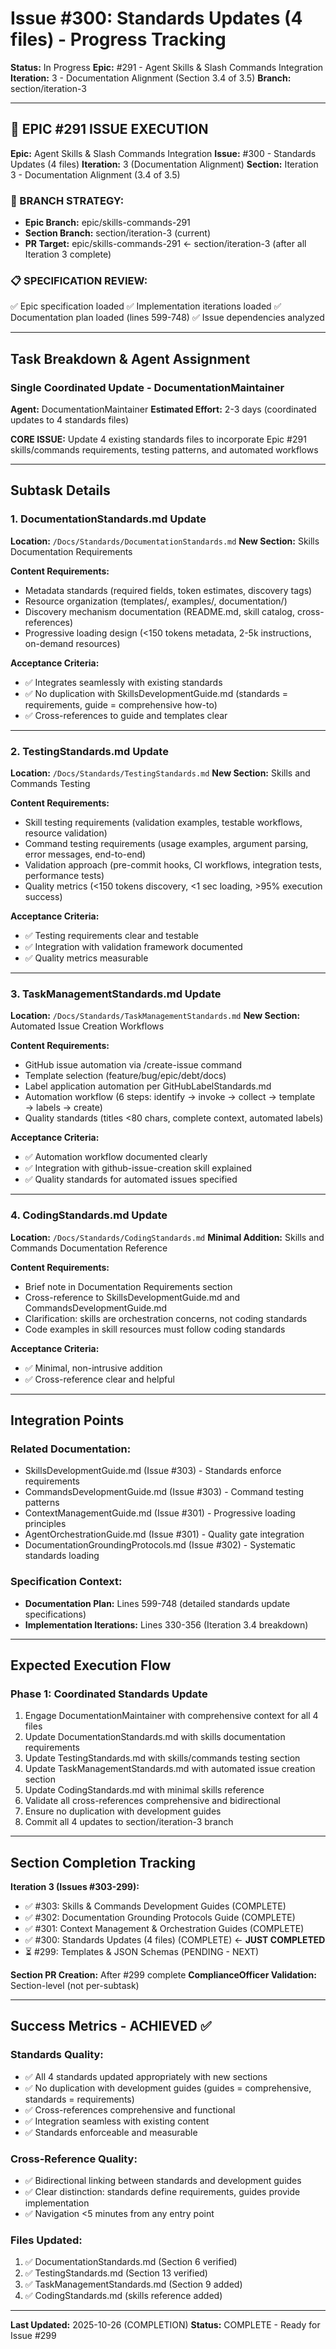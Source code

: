 # Issue #300: Standards Updates (4 files) - Progress Tracking

**Status:** In Progress
**Epic:** #291 - Agent Skills & Slash Commands Integration
**Iteration:** 3 - Documentation Alignment (Section 3.4 of 3.5)
**Branch:** section/iteration-3

---

## 🎯 EPIC #291 ISSUE EXECUTION

**Epic:** Agent Skills & Slash Commands Integration
**Issue:** #300 - Standards Updates (4 files)
**Iteration:** 3 (Documentation Alignment)
**Section:** Iteration 3 - Documentation Alignment (3.4 of 3.5)

### 📂 BRANCH STRATEGY:
- **Epic Branch:** epic/skills-commands-291
- **Section Branch:** section/iteration-3 (current)
- **PR Target:** epic/skills-commands-291 ← section/iteration-3 (after all Iteration 3 complete)

### 📋 SPECIFICATION REVIEW:
✅ Epic specification loaded
✅ Implementation iterations loaded
✅ Documentation plan loaded (lines 599-748)
✅ Issue dependencies analyzed

---

## Task Breakdown & Agent Assignment

### Single Coordinated Update - DocumentationMaintainer
**Agent:** DocumentationMaintainer
**Estimated Effort:** 2-3 days (coordinated updates to 4 standards files)

**CORE ISSUE:** Update 4 existing standards files to incorporate Epic #291 skills/commands requirements, testing patterns, and automated workflows

---

## Subtask Details

### 1. DocumentationStandards.md Update
**Location:** `/Docs/Standards/DocumentationStandards.md`
**New Section:** Skills Documentation Requirements

**Content Requirements:**
- Metadata standards (required fields, token estimates, discovery tags)
- Resource organization (templates/, examples/, documentation/)
- Discovery mechanism documentation (README.md, skill catalog, cross-references)
- Progressive loading design (<150 tokens metadata, 2-5k instructions, on-demand resources)

**Acceptance Criteria:**
- ✅ Integrates seamlessly with existing standards
- ✅ No duplication with SkillsDevelopmentGuide.md (standards = requirements, guide = comprehensive how-to)
- ✅ Cross-references to guide and templates clear

---

### 2. TestingStandards.md Update
**Location:** `/Docs/Standards/TestingStandards.md`
**New Section:** Skills and Commands Testing

**Content Requirements:**
- Skill testing requirements (validation examples, testable workflows, resource validation)
- Command testing requirements (usage examples, argument parsing, error messages, end-to-end)
- Validation approach (pre-commit hooks, CI workflows, integration tests, performance tests)
- Quality metrics (<150 tokens discovery, <1 sec loading, >95% execution success)

**Acceptance Criteria:**
- ✅ Testing requirements clear and testable
- ✅ Integration with validation framework documented
- ✅ Quality metrics measurable

---

### 3. TaskManagementStandards.md Update
**Location:** `/Docs/Standards/TaskManagementStandards.md`
**New Section:** Automated Issue Creation Workflows

**Content Requirements:**
- GitHub issue automation via /create-issue command
- Template selection (feature/bug/epic/debt/docs)
- Label application automation per GitHubLabelStandards.md
- Automation workflow (6 steps: identify → invoke → collect → template → labels → create)
- Quality standards (titles <80 chars, complete context, automated labels)

**Acceptance Criteria:**
- ✅ Automation workflow documented clearly
- ✅ Integration with github-issue-creation skill explained
- ✅ Quality standards for automated issues specified

---

### 4. CodingStandards.md Update
**Location:** `/Docs/Standards/CodingStandards.md`
**Minimal Addition:** Skills and Commands Documentation Reference

**Content Requirements:**
- Brief note in Documentation Requirements section
- Cross-reference to SkillsDevelopmentGuide.md and CommandsDevelopmentGuide.md
- Clarification: skills are orchestration concerns, not coding standards
- Code examples in skill resources must follow coding standards

**Acceptance Criteria:**
- ✅ Minimal, non-intrusive addition
- ✅ Cross-reference clear and helpful

---

## Integration Points

### Related Documentation:
- SkillsDevelopmentGuide.md (Issue #303) - Standards enforce requirements
- CommandsDevelopmentGuide.md (Issue #303) - Command testing patterns
- ContextManagementGuide.md (Issue #301) - Progressive loading principles
- AgentOrchestrationGuide.md (Issue #301) - Quality gate integration
- DocumentationGroundingProtocols.md (Issue #302) - Systematic standards loading

### Specification Context:
- **Documentation Plan:** Lines 599-748 (detailed standards update specifications)
- **Implementation Iterations:** Lines 330-356 (Iteration 3.4 breakdown)

---

## Expected Execution Flow

### Phase 1: Coordinated Standards Update
1. Engage DocumentationMaintainer with comprehensive context for all 4 files
2. Update DocumentationStandards.md with skills documentation requirements
3. Update TestingStandards.md with skills/commands testing section
4. Update TaskManagementStandards.md with automated issue creation section
5. Update CodingStandards.md with minimal skills reference
6. Validate all cross-references comprehensive and bidirectional
7. Ensure no duplication with development guides
8. Commit all 4 updates to section/iteration-3 branch

---

## Section Completion Tracking

**Iteration 3 (Issues #303-299):**
- ✅ #303: Skills & Commands Development Guides (COMPLETE)
- ✅ #302: Documentation Grounding Protocols Guide (COMPLETE)
- ✅ #301: Context Management & Orchestration Guides (COMPLETE)
- ✅ #300: Standards Updates (4 files) (COMPLETE) ← **JUST COMPLETED**
- ⏳ #299: Templates & JSON Schemas (PENDING - NEXT)

**Section PR Creation:** After #299 complete
**ComplianceOfficer Validation:** Section-level (not per-subtask)

---

## Success Metrics - ACHIEVED ✅

### Standards Quality:
- ✅ All 4 standards updated appropriately with new sections
- ✅ No duplication with development guides (guides = comprehensive, standards = requirements)
- ✅ Cross-references comprehensive and functional
- ✅ Integration seamless with existing content
- ✅ Standards enforceable and measurable

### Cross-Reference Quality:
- ✅ Bidirectional linking between standards and development guides
- ✅ Clear distinction: standards define requirements, guides provide implementation
- ✅ Navigation <5 minutes from any entry point

### Files Updated:
1. ✅ DocumentationStandards.md (Section 6 verified)
2. ✅ TestingStandards.md (Section 13 verified)
3. ✅ TaskManagementStandards.md (Section 9 added)
4. ✅ CodingStandards.md (skills reference added)

---

**Last Updated:** 2025-10-26 (COMPLETION)
**Status:** COMPLETE - Ready for Issue #299
